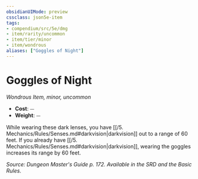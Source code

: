 ```yaml
---
obsidianUIMode: preview
cssclass: json5e-item
tags:
- compendium/src/5e/dmg
- item/rarity/uncommon
- item/tier/minor
- item/wondrous
aliases: ["Goggles of Night"]
---
```

# Goggles of Night
*Wondrous Item, minor, uncommon*  

- **Cost**: ⏤
- **Weight**: ⏤

While wearing these dark lenses, you have [[/5. Mechanics/Rules/Senses.md#darkvision|darkvision]] out to a range of 60 feet. If you already have [[/5. Mechanics/Rules/Senses.md#darkvision|darkvision]], wearing the goggles increases its range by 60 feet.

*Source: Dungeon Master's Guide p. 172. Available in the SRD and the Basic Rules.*